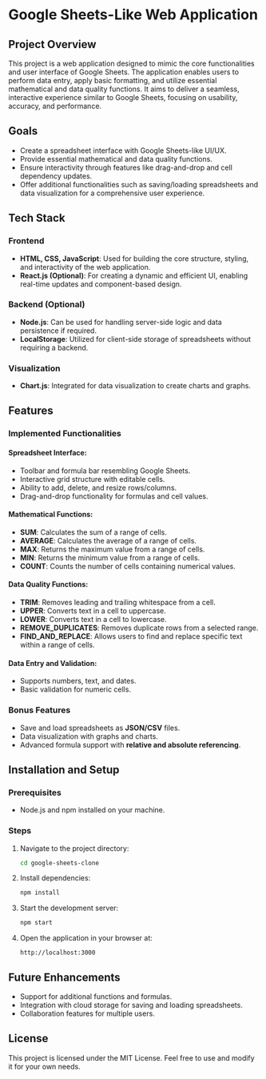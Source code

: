 # Google Sheets-Like Web Application

## Project Overview
This project is a web application designed to mimic the core functionalities and user interface of Google Sheets. The application enables users to perform data entry, apply basic formatting, and utilize essential mathematical and data quality functions. It aims to deliver a seamless, interactive experience similar to Google Sheets, focusing on usability, accuracy, and performance.

## Goals
- Create a spreadsheet interface with Google Sheets-like UI/UX.
- Provide essential mathematical and data quality functions.
- Ensure interactivity through features like drag-and-drop and cell dependency updates.
- Offer additional functionalities such as saving/loading spreadsheets and data visualization for a comprehensive user experience.

## Tech Stack

### Frontend
- **HTML, CSS, JavaScript**: Used for building the core structure, styling, and interactivity of the web application.
- **React.js (Optional)**: For creating a dynamic and efficient UI, enabling real-time updates and component-based design.

### Backend (Optional)
- **Node.js**: Can be used for handling server-side logic and data persistence if required.
- **LocalStorage**: Utilized for client-side storage of spreadsheets without requiring a backend.

### Visualization
- **Chart.js**: Integrated for data visualization to create charts and graphs.

## Features

### Implemented Functionalities

#### Spreadsheet Interface:
- Toolbar and formula bar resembling Google Sheets.
- Interactive grid structure with editable cells.
- Ability to add, delete, and resize rows/columns.
- Drag-and-drop functionality for formulas and cell values.

#### Mathematical Functions:
- **SUM**: Calculates the sum of a range of cells.
- **AVERAGE**: Calculates the average of a range of cells.
- **MAX**: Returns the maximum value from a range of cells.
- **MIN**: Returns the minimum value from a range of cells.
- **COUNT**: Counts the number of cells containing numerical values.

#### Data Quality Functions:
- **TRIM**: Removes leading and trailing whitespace from a cell.
- **UPPER**: Converts text in a cell to uppercase.
- **LOWER**: Converts text in a cell to lowercase.
- **REMOVE_DUPLICATES**: Removes duplicate rows from a selected range.
- **FIND_AND_REPLACE**: Allows users to find and replace specific text within a range of cells.

#### Data Entry and Validation:
- Supports numbers, text, and dates.
- Basic validation for numeric cells.

### Bonus Features
- Save and load spreadsheets as **JSON/CSV** files.
- Data visualization with graphs and charts.
- Advanced formula support with **relative and absolute referencing**.

## Installation and Setup
### Prerequisites
- Node.js and npm installed on your machine.

### Steps
1. Navigate to the project directory:
   ```bash
   cd google-sheets-clone
   ```
2. Install dependencies:
   ```bash
   npm install
   ```
3. Start the development server:
   ```bash
   npm start
   ```
4. Open the application in your browser at:
   ```
   http://localhost:3000
   ```

## Future Enhancements
- Support for additional functions and formulas.
- Integration with cloud storage for saving and loading spreadsheets.
- Collaboration features for multiple users.

## License
This project is licensed under the MIT License. Feel free to use and modify it for your own needs.
